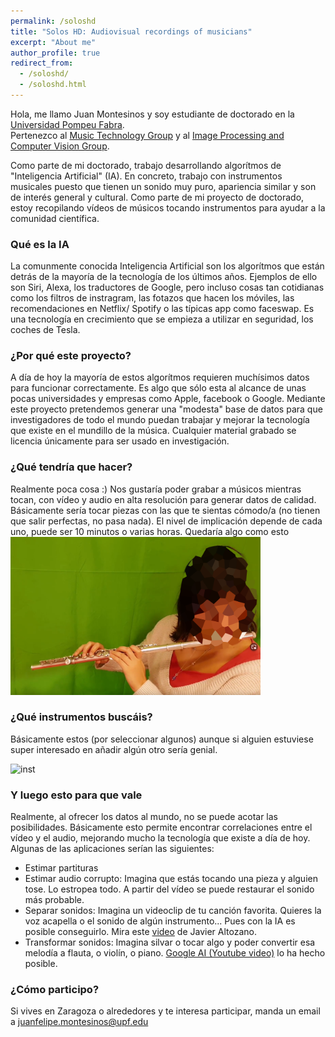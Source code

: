 ```yaml
---
permalink: /soloshd
title: "Solos HD: Audiovisual recordings of musicians"
excerpt: "About me"
author_profile: true
redirect_from: 
  - /soloshd/
  - /soloshd.html
---
```

Hola, me llamo Juan Montesinos y soy estudiante de doctorado en la [Universidad Pompeu Fabra](https://www.upf.edu/).  
Pertenezco al [Music Technology Group](https://www.upf.edu/web/mtg) y al [Image Processing and Computer Vision Group](https://www.upf.edu/web/ipcv/).  

Como parte de mi doctorado, trabajo desarrollando algorítmos de "Inteligencia Artificial" (IA). En concreto, trabajo con instrumentos musicales puesto que tienen un sonido muy puro,
apariencia similar y son de interés general y cultural. Como parte de mi proyecto de doctorado, estoy recopilando vídeos de músicos tocando instrumentos para ayudar a la comunidad científica. 


### Qué es la IA  
La comunmente conocida Inteligencia Artificial son los algorítmos que están detrás de la mayoría de la tecnología de los últimos años. Ejemplos de ello son Siri, Alexa,
los traductores de Google, pero incluso cosas tan cotidianas como los filtros de instragram, las fotazos que hacen los móviles, las recomendaciones en Netflix/ Spotify  o las típicas app como faceswap. Es una tecnología
en crecimiento que se empieza a utilizar en seguridad, los coches de Tesla.  

### ¿Por qué este proyecto?  
A día de hoy la mayoría de estos algorítmos requieren muchísimos datos para funcionar correctamente. Es algo que sólo esta al alcance de unas pocas universidades y empresas como
Apple, facebook o Google. Mediante este proyecto pretendemos generar una "modesta" base de datos para que investigadores de todo el mundo puedan trabajar y mejorar la 
tecnología que existe en el mundillo de la música. Cualquier material grabado se licencia únicamente para ser usado en investigación.  

### ¿Qué tendría que hacer?  
Realmente poca cosa :) Nos gustaría poder grabar a músicos mientras tocan, con vídeo y audio en alta resolución para generar datos de calidad. Básicamente sería tocar piezas 
con las que te sientas cómodo/a (no tienen que salir perfectas, no pasa nada). El nivel de implicación depende de cada uno, puede ser 10 minutos o varias horas.  Quedaría algo como esto  
<img src="./images/flute.PNG" alt="drawing" width="400"/>  

### ¿Qué instrumentos buscáis?  
Básicamente estos (por seleccionar algunos) aunque si alguien estuviese super interesado en añadir algún otro sería genial.  

![inst](https://www.juanmontesinos.com/Solos/images/instruments.png)  

### Y luego esto para que vale  
Realmente, al ofrecer los datos al mundo, no se puede acotar las posibilidades. Básicamente esto permite encontrar correlaciones entre el vídeo y el audio, mejorando mucho 
la tecnología que existe a día de hoy.
Algunas de las aplicaciones serían las siguientes:
- Estimar partituras  
- Estimar audio corrupto: Imagina que estás tocando una pieza y alguien tose. Lo estropea todo. A partir del vídeo se puede restaurar el sonido más probable.  
- Separar sonidos: Imagina un videoclip de tu canción favorita. Quieres la voz acapella o el sonido de algún instrumento... Pues con la IA es posible conseguirlo.  Mira este [video](https://www.youtube.com/watch?v=4_l31Vucrmo) de Javier Altozano.  
- Transformar sonidos: Imagina silvar o tocar algo y poder convertir esa melodía a flauta, o violín, o piano. [Google AI (Youtube video)](https://youtu.be/bXBliLjImio?t=21) lo ha hecho posible.  

### ¿Cómo participo?  
Si vives en Zaragoza o alrededores y te interesa participar, manda un email a juanfelipe.montesinos@upf.edu  


